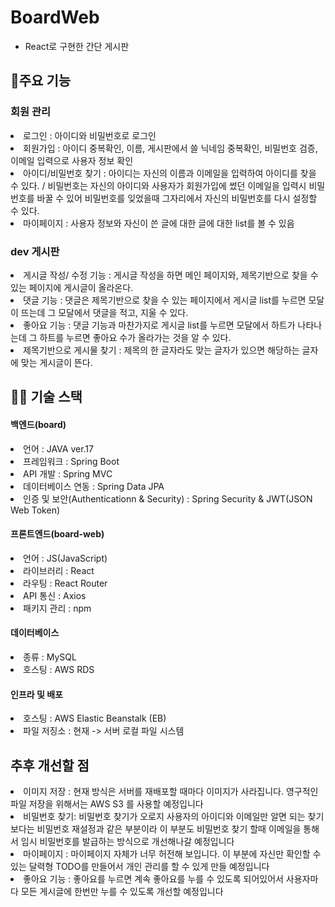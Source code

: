 # BoardWeb
- React로 구현한 간단 게시판
## 📖주요 기능
<h3>회원 관리</h3>
<li>로그인 : 아이디와 비밀번호로 로그인</li>
<li>회원가입 : 아이디 중복확인, 이름, 게시판에서 쓸 닉네임 중복확인, 비밀번호 검증, 이메일 입력으로 사용자 정보 확인</li>
<li>아이디/비밀번호 찾기 : 아이디는 자신의 이름과 이메일을 입력하여 아이디를 찾을 수 있다. / 비밀번호는 자신의 아이디와 사용자가 회원가입에 썼던 이메일을 입력시 비밀번호를 바꿀 수 있어 비밀번호를 잊었을때 그자리에서 자신의 비밀번호를 다시 설정할 수 있다.</li>
<li>마이페이지 : 사용자 정보와 자신이 쓴 글에 대한 글에 대한 list를 볼 수 있음</li>

<h3>dev 게시판</h3>
<li>게시글 작성/ 수정 기능 : 게시글 작성을 하면 메인 페이지와, 제목기반으로 찾을 수 있는 페이지에 게시글이 올라온다.</li>
<li>댓글 기능 : 댓글은 제목기반으로 찾을 수 있는 페이지에서 게시글 list를 누르면 모달이 뜨는데 그 모달에서 댓글을 적고, 지울 수 있다.</li>
<li>좋아요 기능 : 댓글 기능과 마찬가지로 게시글 list를 누르면 모달에서 하트가 나타나는데 그 하트를 누르면 좋아요 수가 올라가는 것을 알 수 있다.</li>
<li>제목기반으로 게시물 찾기 : 제목의 한 글자라도 맞는 글자가 있으면 해당하는 글자에 맞는 게시글이 뜬다.</li>

## 👩‍💻 기술 스택
<h4>백엔드(board)</h4>
<li>언어 : JAVA ver.17</li>
<li>프레임워크 : Spring Boot</li>
<li>API 개발 : Spring MVC</li>
<li>데이터베이스 연동 : Spring Data JPA</li>
<li>인증 및 보안(Authenticationn & Security) : Spring Security & JWT(JSON Web Token)</li>

<h4>프론트엔드(board-web)</h4>
<li>언어 : JS(JavaScript)</li>
<li>라이브러리 : React</li>
<li>라우팅 : React Router</li>
<li>API 통신 : Axios</li>
<li>패키지 관리 : npm</li>

<h4>데이터베이스</h4>
<li>종류 : MySQL</li>
<li>호스팅 : AWS RDS</li>

<h4>인프라 및 배포</h4>
<li>호스팅 : AWS Elastic Beanstalk (EB)</li>
<li>파일 저징소 : 현재 -> 서버 로컬 파일 시스템</li>

## 추후 개선할 점
<li>이미지 저장 : 현재 방식은 서버를 재배포할 때마다 이미지가 사라집니다. 영구적인 파일 저장을 위해서는 AWS S3 를 사용할 예정입니다</li>
<li>비밀번호 찾기: 비밀번호 찾기가 오로지 사용자의 아이디와 이메일만 알면 되는 찾기보다는 비밀번호 재설정과 같은 부분이라 이 부분도 비밀번호 찾기 할때 이메일을 통해서 임시 비밀번호를 발급하는 방식으로 개선해나갈 예정입니다</li>
<li>마이페이지 : 마이페이지 자체가 너무 허전해 보입니다. 이 부분에 자신만 확인할 수 있는 달력형 TODO를 만들어서 개인 관리를 할 수 있게 만들 예정입니다</li>
<li>좋아요 기능 : 좋아요를 누르면 계속 좋아요를 누를 수 있도록 되어있어서 사용자마다 모든 게시글에 한번만 누를 수 있도록 개선할 예정입니다</li>



